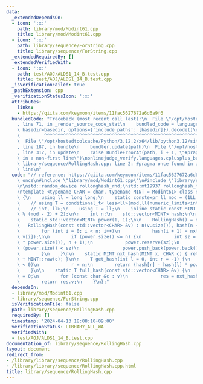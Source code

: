 ```yaml
---
data:
  _extendedDependsOn:
  - icon: ':x:'
    path: library/mod/Modint61.cpp
    title: library/mod/Modint61.cpp
  - icon: ':x:'
    path: library/sequence/ForString.cpp
    title: library/sequence/ForString.cpp
  _extendedRequiredBy: []
  _extendedVerifiedWith:
  - icon: ':x:'
    path: test/AOJ/ALDS1_14_B.test.cpp
    title: test/AOJ/ALDS1_14_B.test.cpp
  _isVerificationFailed: true
  _pathExtension: cpp
  _verificationStatusIcon: ':x:'
  attributes:
    links:
    - https://qiita.com/keymoon/items/11fac5627672a6d6a9f6
  bundledCode: "Traceback (most recent call last):\n  File \"/opt/hostedtoolcache/Python/3.12.2/x64/lib/python3.12/site-packages/onlinejudge_verify/documentation/build.py\"\
    , line 71, in _render_source_code_stat\n    bundled_code = language.bundle(stat.path,\
    \ basedir=basedir, options={'include_paths': [basedir]}).decode()\n          \
    \         ^^^^^^^^^^^^^^^^^^^^^^^^^^^^^^^^^^^^^^^^^^^^^^^^^^^^^^^^^^^^^^^^^^^^^^^^^^^^^^^^^\n\
    \  File \"/opt/hostedtoolcache/Python/3.12.2/x64/lib/python3.12/site-packages/onlinejudge_verify/languages/cplusplus.py\"\
    , line 187, in bundle\n    bundler.update(path)\n  File \"/opt/hostedtoolcache/Python/3.12.2/x64/lib/python3.12/site-packages/onlinejudge_verify/languages/cplusplus_bundle.py\"\
    , line 312, in update\n    raise BundleErrorAt(path, i + 1, \"#pragma once found\
    \ in a non-first line\")\nonlinejudge_verify.languages.cplusplus_bundle.BundleErrorAt:\
    \ library/sequence/RollingHash.cpp: line 2: #pragma once found in a non-first\
    \ line\n"
  code: "// reference: https://qiita.com/keymoon/items/11fac5627672a6d6a9f6\n#pragma\
    \ once\n#include \"library/mod/Modint61.cpp\"\n#include \"library/sequence/ForString.cpp\"\
    \n\nstd::random_device rollonghash_rnd;\nstd::mt19937 rollonghash_mt(rollonghash_rnd());\n\
    \ntemplate <typename CHAR = char, typename MINT = Modint61> class RollingHash\
    \ {\n    using ll = long long;\n    static constexpr ll mod = (1LL << 61) - 1;\n\
    \    // using T = conditional_t< less<ll>(mod,ll(numeric_limits<int>::max())),\n\
    \    // int, ll>;\n    using T = ll;\n    inline static const MINT base = MINT::raw(rollonghash_mt()\
    \ % (mod - 2) + 2);\n\n    int n;\n    std::vector<MINT> hash;\n\n  public:\n\
    \    static std::vector<MINT> power(1, 1);\n\n    RollingHash() = default;\n \
    \   RollingHash(const std::vector<CHAR> &v) : n(v.size()), hash(n + 1, 0) {\n\
    \        for (int i = 0; i < n; i++)\n            hash[i + 1] = nxt_hash(hash[i],\
    \ v[i]);\n\n        if (power.size() <= n) {\n            int sz = std::max(int(2\
    \ * power.size()), n + 1);\n            power.reserve(sz);\n            while\
    \ (power.size() < sz)\n                power.push_back(power.back() * base);\n\
    \        }\n    }\n\n    static MINT nxt_hash(MINT x, CHAR c) { return (x * base)\
    \ + MINT::raw(c); }\n\n    T get_hash(int l = 0, int r = -1) {\n        if (r\
    \ < 0)\n            r = n;\n        return (hash[r] - hash[l] * power[r - l]).v;\n\
    \    }\n\n    static T full_hash(const std::vector<CHAR> &v) {\n        MINT res\
    \ = 0;\n        for (const char &c : v)\n            res = nxt_hash(res, c);\n\
    \        return res.v;\n    }\n};"
  dependsOn:
  - library/mod/Modint61.cpp
  - library/sequence/ForString.cpp
  isVerificationFile: false
  path: library/sequence/RollingHash.cpp
  requiredBy: []
  timestamp: '2024-04-13 18:08:10+09:00'
  verificationStatus: LIBRARY_ALL_WA
  verifiedWith:
  - test/AOJ/ALDS1_14_B.test.cpp
documentation_of: library/sequence/RollingHash.cpp
layout: document
redirect_from:
- /library/library/sequence/RollingHash.cpp
- /library/library/sequence/RollingHash.cpp.html
title: library/sequence/RollingHash.cpp
---
```

